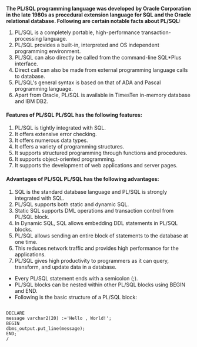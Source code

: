 __The PL/SQL programming language was developed by Oracle Corporation in the late 1980s as procedural extension language for SQL and the Oracle relational database. Following are certain notable facts about PL/SQL:__ 

  1.  PL/SQL is a completely portable, high-performance transaction-processing language. 
  2.  PL/SQL provides a built-in, interpreted and OS independent programming environment. 
  3.  PL/SQL can also directly be called from the command-line SQL*Plus interface. 
  4.  Direct call can also be made from external programming language calls to database. 
  5.  PL/SQL's general syntax is based on that of ADA and Pascal programming language. 
  6.  Apart from Oracle, PL/SQL is available in TimesTen in-memory database and IBM DB2. 


#### Features of PL/SQL PL/SQL has the following features: 


  1.  PL/SQL is tightly integrated with SQL. 
  2.  It offers extensive error checking. 
  3.  It offers numerous data types. 
  4.  It offers a variety of programming structures. 
  5.  It supports structured programming through functions and procedures. 
  6.  It supports object-oriented programming. 
  7.  It supports the development of web applications and server pages. 


#### Advantages of PL/SQL PL/SQL has the following advantages:


   1.  SQL is the standard database language and PL/SQL is strongly integrated with SQL. 
   2.  PL/SQL supports both static and dynamic SQL. 
   3.  Static SQL supports DML operations and transaction control from PL/SQL block. 
   4.  In Dynamic SQL, SQL allows embedding DDL statements in PL/SQL blocks. 
   5.  PL/SQL allows sending an entire block of statements to the database at one time. 
   6.  This reduces network traffic and provides high performance for the applications. 
   7.  PL/SQL gives high productivity to programmers as it can query, transform, and update data in a database. 


* Every PL/SQL statement ends with a semicolon (;).
* PL/SQL blocks can be nested within other PL/SQL blocks using BEGIN and END.
* Following is the basic structure of a PL/SQL block:

~~~

DECLARE
message varchar2(20) :='Hello , World!';
BEGIN
dbms_output.put_line(message);
END;
/
~~~
